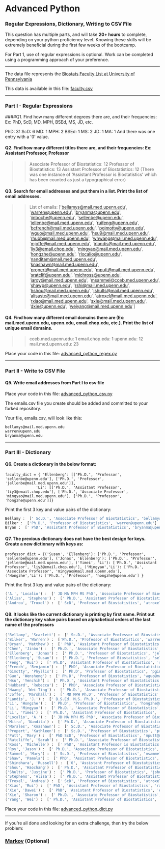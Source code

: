 # Advanced Python    

### Regular Expressions, Dictionary, Writing to CSV File  

This question has multiple parts, and will take **20+ hours** to complete, depending on your python proficiency level.  Knowing these skills will be extremely beneficial during the first few weeks of the bootcamp.

For Part 1, use of regular expressions is optional.  Work can be completed using a programming approach of your preference. 

---

The data file represents the [Biostats Faculty List at University of Pennsylvania](http://www.med.upenn.edu/cceb/biostat/faculty.shtml)

This data is available in this file:  [faculty.csv](python/faculty.csv)

--- 

### Part I - Regular Expressions  


####Q1. Find how many different degrees there are, and their frequencies: Ex:  PhD, ScD, MD, MPH, BSEd, MS, JD, etc.

PhD: 31
ScD: 6
MD: 1
MPH: 2
BSEd: 1
MS: 2
JD: 1
MA: 1
And there was one entry with a '0' value.


#### Q2. Find how many different titles there are, and their frequencies:  Ex:  Assistant Professor, Professor

>> Associate Professor of Biostatistics: 12
Professor of Biostatistics: 13
Assistant Professor of Biostatistics: 12 (There was one instance of 'Assistant Professor is Biostatistics' which has been counted as just a typographical error)



#### Q3. Search for email addresses and put them in a list.  Print the list of email addresses.

>> List of emails:
['bellamys@mail.med.upenn.edu', 'warren@upenn.edu', 'bryanma@upenn.edu', 'jinboche@upenn.edu', 'sellenbe@upenn.edu', 'jellenbe@mail.med.upenn.edu', 'ruifeng@upenn.edu', 'bcfrench@mail.med.upenn.edu', 'pgimotty@upenn.edu', 'wguo@mail.med.upenn.edu', 'hsu9@mail.med.upenn.edu', 'rhubb@mail.med.upenn.edu', 'whwang@mail.med.upenn.edu', 'mjoffe@mail.med.upenn.edu', 'jrlandis@mail.med.upenn.edu', 'liy3@email.chop.edu', 'mingyao@mail.med.upenn.edu', 'hongzhe@upenn.edu', 'rlocalio@upenn.edu', 'nanditam@mail.med.upenn.edu', 'knashawn@mail.med.upenn.edu', 'propert@mail.med.upenn.edu', 'mputt@mail.med.upenn.edu', 'sratclif@upenn.edu', 'michross@upenn.edu', 'jaroy@mail.med.upenn.edu', 'msammel@cceb.med.upenn.edu', 'shawp@upenn.edu', 'rshi@mail.med.upenn.edu', 'hshou@mail.med.upenn.edu', 'jshults@mail.med.upenn.edu', 'alisaste@mail.med.upenn.edu', 'atroxel@mail.med.upenn.edu', 'rxiao@mail.med.upenn.edu', 'sxie@mail.med.upenn.edu', 'dxie@upenn.edu', 'weiyang@mail.med.upenn.edu']


#### Q4. Find how many different email domains there are (Ex:  mail.med.upenn.edu, upenn.edu, email.chop.edu, etc.).  Print the list of unique email domains.

>> cceb.med.upenn.edu: 1
email.chop.edu: 1
upenn.edu: 12
mail.med.upenn.edu: 23

Place your code in this file: [advanced_python_regex.py](python/advanced_python_regex.py)

---

### Part II - Write to CSV File

#### Q5.  Write email addresses from Part I to csv file

Place your code in this file: [advanced_python_csv.py](python/advanced_python_csv.py)

The emails.csv file you create should be added and committed to your forked repository.

Your file, emails.csv, will look like this:
```
bellamys@mail.med.upenn.edu
warren@upenn.edu
bryanma@upenn.edu
```

---

### Part III - Dictionary

#### Q6.  Create a dictionary in the below format:
```
faculty_dict = { 'Ellenberg': [['Ph.D.', 'Professor', 'sellenbe@upenn.edu'], ['Ph.D.', 'Professor', 'jellenbe@mail.med.upenn.edu']],
              'Li': [['Ph.D.', 'Assistant Professor', 'liy3@email.chop.edu'], ['Ph.D.', 'Associate Professor', 'mingyao@mail.med.upenn.edu'], ['Ph.D.', 'Professor', 'hongzhe@upenn.edu']]}
```
Print the first 3 key and value pairs of the dictionary:

>> 
```python
Bellamy :  [' Sc.D.', 'Associate Professor of Biostatistics', 'bellamys@mail.med.upenn.edu']
Bilker :  ['Ph.D.', 'Professor of Biostatistics', 'warren@upenn.edu']
Bryan :  [' PhD', 'Assistant Professor of Biostatistics', 'bryanma@upenn.edu']
```

#### Q7.  The previous dictionary does not have the best design for keys.  Create a new dictionary with keys as:

```
professor_dict = {('Susan', 'Ellenberg'): ['Ph.D.', 'Professor', 'sellenbe@upenn.edu'], ('Jonas', 'Ellenberg'): ['Ph.D.', 'Professor', 'jellenbe@mail.med.upenn.edu'], ('Yimei', 'Li'): ['Ph.D.', 'Assistant Professor', 'liy3@email.chop.edu'], ('Mingyao','Li'): ['Ph.D.', 'Associate Professor', 'mingyao@mail.med.upenn.edu'], ('Hongzhe','Li'): ['Ph.D.', 'Professor', 'hongzhe@upenn.edu'] }
```

Print the first 3 key and value pairs of the dictionary:

>>
```python
('A.', 'Localio') :  [' JD MA MPH MS PhD', 'Associate Professor of Biostatistics', 'rlocalio@upenn.edu']
('Alisa', 'Stephens') :  [' Ph.D.', 'Assistant Professor of Biostatistics', 'alisaste@mail.med.upenn.edu']
('Andrea', 'Troxel') :  [' ScD', 'Professor of Biostatistics', 'atroxel@mail.med.upenn.edu']
```

#### Q8.  It looks like the current dictionary is printing by first name.  Print out the dictionary key value pairs based on alphabetical orders of the last name of the professors

>> 
```python
('Bellamy', 'Scarlett') :  [' Sc.D.', 'Associate Professor of Biostatistics', 'bellamys@mail.med.upenn.edu']
('Bilker', 'Warren') :  ['Ph.D.', 'Professor of Biostatistics', 'warren@upenn.edu']
('Bryan', 'Matthew') :  [' PhD', 'Assistant Professor of Biostatistics', 'bryanma@upenn.edu']
('Chen', 'Jinbo') :  [' Ph.D.', 'Associate Professor of Biostatistics', 'jinboche@upenn.edu']
('Ellenberg', 'Jonas') :  [' Ph.D.', 'Professor of Biostatistics', 'jellenbe@mail.med.upenn.edu']
('Ellenberg', 'Susan') :  [' Ph.D.', 'Professor of Biostatistics', 'sellenbe@upenn.edu']
('Feng', 'Rui') :  [' Ph.D', 'Assistant Professor of Biostatistics', 'ruifeng@upenn.edu']
('French', 'Benjamin') :  [' PhD', 'Associate Professor of Biostatistics', 'bcfrench@mail.med.upenn.edu']
('Gimotty', 'Phyllis') :  [' Ph.D', 'Professor of Biostatistics', 'pgimotty@upenn.edu']
('Guo', 'Wensheng') :  [' Ph.D', 'Professor of Biostatistics', 'wguo@mail.med.upenn.edu']
('Hsu', 'Yenchih') :  [' Ph.D.', 'Assistant Professor of Biostatistics', 'hsu9@mail.med.upenn.edu']
('Hubbard', 'Rebecca') :  [' PhD', 'Associate Professor of Biostatistics', 'rhubb@mail.med.upenn.edu']
('Hwang', 'Wei-Ting') :  [' Ph.D.', 'Associate Professor of Biostatistics', 'whwang@mail.med.upenn.edu']
('Joffe', 'Marshall') :  [' MD MPH Ph.D', 'Professor of Biostatistics', 'mjoffe@mail.med.upenn.edu']
('Landis', 'J.') :  [' B.S.Ed. M.S. Ph.D.', 'Professor of Biostatistics', 'jrlandis@mail.med.upenn.edu']
('Li', 'Hongzhe') :  [' Ph.D', 'Professor of Biostatistics', 'hongzhe@upenn.edu']
('Li', 'Mingyao') :  [' Ph.D.', 'Associate Professor of Biostatistics', 'mingyao@mail.med.upenn.edu']
('Li', 'Yimei') :  [' Ph.D.', 'Assistant Professor of Biostatistics', 'liy3@email.chop.edu']
('Localio', 'A.') :  [' JD MA MPH MS PhD', 'Associate Professor of Biostatistics', 'rlocalio@upenn.edu']
('Mitra', 'Nandita') :  [' Ph.D.', 'Associate Professor of Biostatistics', 'nanditam@mail.med.upenn.edu']
('Morales', 'Knashawn') :  [' Sc.D.', 'Associate Professor of Biostatistics', 'knashawn@mail.med.upenn.edu']
('Propert', 'Kathleen') :  [' Sc.D.', 'Professor of Biostatistics', 'propert@mail.med.upenn.edu']
('Putt', 'Mary') :  [' PhD ScD', 'Professor of Biostatistics', 'mputt@mail.med.upenn.edu']
('Ratcliffe', 'Sarah') :  [' Ph.D.', 'Associate Professor of Biostatistics', 'sratclif@upenn.edu']
('Ross', 'Michelle') :  [' PhD', 'Assistant Professor is Biostatistics', 'michross@upenn.edu']
('Roy', 'Jason') :  [' Ph.D.', 'Associate Professor of Biostatistics', 'jaroy@mail.med.upenn.edu']
('Sammel', 'Mary') :  [' Sc.D.', 'Professor of Biostatistics', 'msammel@cceb.med.upenn.edu']
('Shaw', 'Pamela') :  [' PhD', 'Assistant Professor of Biostatistics', 'shawp@upenn.edu']
('Shinohara', 'Russell') :  ['0', 'Assistant Professor of Biostatistics', 'rshi@mail.med.upenn.edu']
('Shou', 'Haochang') :  [' Ph.D.', 'Assistant Professor of Biostatistics', 'hshou@mail.med.upenn.edu']
('Shults', 'Justine') :  [' Ph.D.', 'Professor of Biostatistics', 'jshults@mail.med.upenn.edu']
('Stephens', 'Alisa') :  [' Ph.D.', 'Assistant Professor of Biostatistics', 'alisaste@mail.med.upenn.edu']
('Troxel', 'Andrea') :  [' ScD', 'Professor of Biostatistics', 'atroxel@mail.med.upenn.edu']
('Xiao', 'Rui') :  [' PhD', 'Assistant Professor of Biostatistics', 'rxiao@mail.med.upenn.edu']
('Xie', 'Dawei') :  [' PhD', 'Assistant Professor of Biostatistics', 'dxie@upenn.edu']
('Xie', 'Sharon') :  [' Ph.D.', 'Associate Professor of Biostatistics', 'sxie@mail.med.upenn.edu']
('Yang', 'Wei') :  [' Ph.D.', 'Assistant Professor of Biostatistics', 'weiyang@mail.med.upenn.edu']
```

Place your code in this file: [advanced_python_dict.py](python/advanced_python_dict.py)

--- 

If you're all done and looking for an extra challenge, then try the below problem:  

### [Markov](python/markov.py) (Optional)

